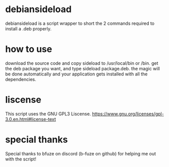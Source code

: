 # debiansideload
debiansideload is a script wrapper to short the 2 commands required to install a .deb properly.
# how to use
download the source code and copy sideload to /usr/local/bin or /bin.
get the deb package you want, and type sideload package.deb. the magic will be done automatically and your application gets installed with all the dependencies.
# liscense
This script uses the GNU GPL3 Liscense.
https://www.gnu.org/licenses/gpl-3.0.en.html#license-text
# special thanks
Special thanks to bfuze on discord (b-fuze on github) for helping me out with the script!
